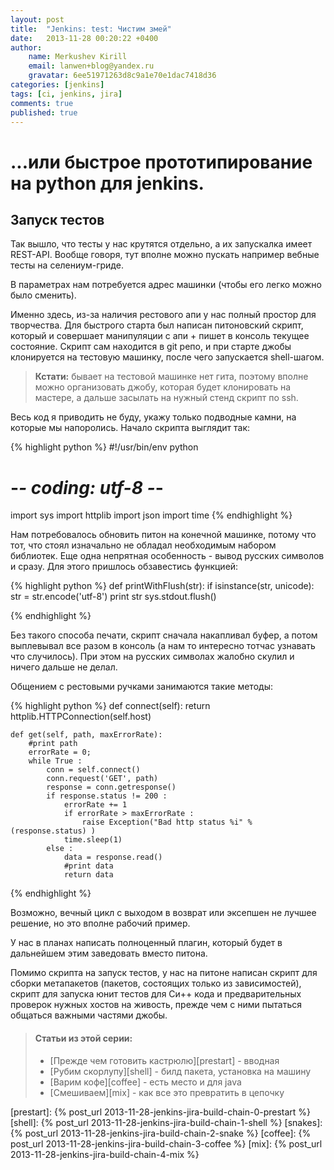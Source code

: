```yaml
---
layout: post
title:  "Jenkins: test: Чистим змей"
date:   2013-11-28 00:20:22 +0400
author:
    name: Merkushev Kirill
    email: lanwen+blog@yandex.ru
    gravatar: 6ee51971263d8c9a1e70e1dac7418d36
categories: [jenkins]
tags: [ci, jenkins, jira]
comments: true
published: true
---
```


# ...или быстрое прототипирование на python для jenkins.



## Запуск тестов
Так вышло, что тесты у нас крутятся отдельно, а их запускалка имеет REST-API. Вообще говоря,
тут вполне можно пускать например вебные тесты на селениум-гриде.

В параметрах нам потребуется адрес машинки (чтобы его легко можно было сменить).

Именно здесь, из-за наличия рестового апи у нас полный простор для творчества. Для быстрого
старта был написан питоновский скрипт, который и совершает манипуляции с апи + пишет в консоль текущее состояние.
Скрипт сам находится в git репо, и при старте джобы клонируется на тестовую машинку, после чего запускается shell-шагом.

> **Кстати:** бывает на тестовой машинке нет гита, поэтому вполне можно организовать джобу, которая будет клонировать на мастере,
а дальше засылать на нужный стенд скрипт по ssh.

Весь код я приводить не буду, укажу только подводные камни, на которые мы напоролись.
Начало скрипта выглядит так:

{% highlight python %}
#!/usr/bin/env python
# -*- coding: utf-8 -*-

import sys
import httplib
import json
import time
{% endhighlight %}

Нам потребовалось обновить питон на конечной машинке, потому что тот, что стоял изначально не
обладал необходимым набором библиотек. Еще одна непрятная особенность - вывод русских
символов и сразу. Для этого пришлось обзавестись функцией:

{% highlight python %}
def printWithFlush(str):
    if isinstance(str, unicode):
        str = str.encode('utf-8')
    print str
    sys.stdout.flush()
    
{% endhighlight %}

Без такого способа печати, скрипт сначала накапливал буфер, а потом выплевывал все разом в
консоль (а нам то интересно тотчас узнавать что случилось). При этом на русских символах жалобно скулил и ничего дальше не делал.

Общением с рестовыми ручками занимаются такие методы:

{% highlight python %}
  def connect(self):
        return httplib.HTTPConnection(self.host)

    def get(self, path, maxErrorRate):
        #print path
        errorRate = 0;
        while True :
            conn = self.connect()
            conn.request('GET', path)
            response = conn.getresponse()
            if response.status != 200 :
                errorRate += 1
                if errorRate > maxErrorRate :
                    raise Exception("Bad http status %i" % (response.status) )
                time.sleep(1)
            else :
                data = response.read()
                #print data
                return data
{% endhighlight %}

Возможно, вечный цикл с выходом в возврат или эксепшен не лучшее решение, но это вполне рабочий пример.

У нас в планах написать полноценный плагин, который будет в дальнейшем этим заведовать вместо питона.

Помимо скрипта на запуск тестов, у нас на питоне написан скрипт для сборки метапакетов (пакетов, состоящих только из зависимостей),
скрипт для запуска юнит тестов для Си++ кода и предварительных проверок нужных хостов на живость, прежде чем с ними пытаться общаться
важными частями джобы.

> #### Статьи из этой серии:
>* [Прежде чем готовить кастрюлю][prestart] - вводная
>* [Рубим скорлупу][shell] - билд пакета, установка на машину
>* [Варим кофе][coffee] - есть место и для java
>* [Смешиваем][mix] - как все это превратить в цепочку

  [prestart]: {% post_url 2013-11-28-jenkins-jira-build-chain-0-prestart %}
  [shell]: {% post_url 2013-11-28-jenkins-jira-build-chain-1-shell %}
  [snakes]: {% post_url 2013-11-28-jenkins-jira-build-chain-2-snake %}
  [coffee]: {% post_url 2013-11-28-jenkins-jira-build-chain-3-coffee %}
  [mix]: {% post_url 2013-11-28-jenkins-jira-build-chain-4-mix %}
